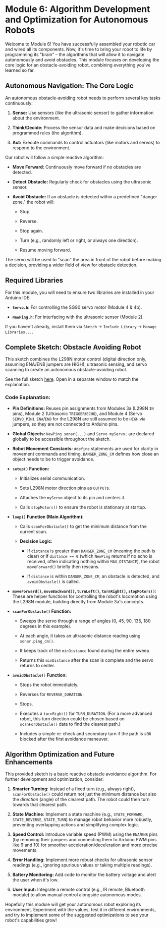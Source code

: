 # Module 6: Algorithm Development and Optimization for Autonomous Robots

Welcome to Module 6! You have successfully assembled your robotic car and wired all its components. Now, it's time to bring your robot to life by programming its "brain" – the algorithms that will allow it to navigate autonomously and avoid obstacles. This module focuses on developing the core logic for an obstacle-avoiding robot, combining everything you've learned so far.

## Autonomous Navigation: The Core Logic

An autonomous obstacle-avoiding robot needs to perform several key tasks continuously:

1.  **Sense:** Use sensors (like the ultrasonic sensor) to gather information about the environment.

2.  **Think/Decide:** Process the sensor data and make decisions based on programmed rules (the algorithm).

3.  **Act:** Execute commands to control actuators (like motors and servos) to respond to the environment.

Our robot will follow a simple reactive algorithm:

* **Move Forward:** Continuously move forward if no obstacles are detected.

* **Detect Obstacle:** Regularly check for obstacles using the ultrasonic sensor.

* **Avoid Obstacle:** If an obstacle is detected within a predefined "danger zone," the robot will:

    * Stop.

    * Reverse.

    * Stop again.

    * Turn (e.g., randomly left or right, or always one direction).

    * Resume moving forward.

The servo will be used to "scan" the area in front of the robot before making a decision, providing a wider field of view for obstacle detection.

## Required Libraries

For this module, you will need to ensure two libraries are installed in your Arduino IDE:

* **`Servo.h`**: For controlling the SG90 servo motor (Module 4 & 4b).

* **`NewPing.h`**: For interfacing with the ultrasonic sensor (Module 2).

If you haven't already, install them via `Sketch` -> `Include Library` -> `Manage Libraries...`.

## Complete Sketch: Obstacle Avoiding Robot

This sketch combines the L298N motor control (digital direction only, assuming ENA/ENB jumpers are HIGH), ultrasonic sensing, and servo scanning to create an autonomous obstacle-avoiding robot.

See the full sketch [here](./sketches/sketch_06.ino). Open in a separate window to match the explanation.

### Code Explanation:

* **Pin Definitions:** Reuses pin assignments from Modules 3a (L298N `IN` pins), Module 2 (Ultrasonic `TRIGGER`/`ECHO`), and Module 4 (Servo `SERVO_PIN`). `ENA`/`ENB` for the L298N are still assumed to be `HIGH` via jumpers, so they are not connected to Arduino pins.

* **Global Objects:** `NewPing sonar(...)` and `Servo myServo;` are declared globally to be accessible throughout the sketch.

* **Robot Movement Constants:** `#define` statements are used for clarity in movement commands and timing. `DANGER_ZONE_CM` defines how close an object needs to be to trigger avoidance.

* **`setup()` Function:**

  * Initializes serial communication.

  * Sets L298N motor direction pins as `OUTPUT`s.

  * Attaches the `myServo` object to its pin and centers it.

  * Calls `stopMotors()` to ensure the robot is stationary at startup.

* **`loop()` Function (Main Algorithm):**

  * Calls `scanForObstacle()` to get the minimum distance from the current scan.

  * **Decision Logic:**

    * If `distance` is greater than `DANGER_ZONE_CM` (meaning the path is clear) or if `distance == 0` (which `NewPing` returns if no echo is received, often indicating nothing within `MAX_DISTANCE`), the robot `moveForward()` briefly then rescans.

    * If `distance` is within `DANGER_ZONE_CM`, an obstacle is detected, and `avoidObstacle()` is called.

* **`moveForward()`, `moveBackward()`, `turnLeft()`, `turnRight()`, `stopMotors()`:** These are helper functions for controlling the robot's locomotion using the L298N module, building directly from Module 3a's concepts.

* **`scanForObstacle()` Function:**

  * Sweeps the servo through a range of angles (0, 45, 90, 135, 180 degrees in this example).

  * At each angle, it takes an ultrasonic distance reading using `sonar.ping_cm()`.

  * It keeps track of the `minDistance` found during the entire sweep.

  * Returns this `minDistance` after the scan is complete and the servo returns to center.

* **`avoidObstacle()` Function:**

  * Stops the robot immediately.

  * Reverses for `REVERSE_DURATION`.

  * Stops.

  * Executes a `turnRight()` for `TURN_DURATION`. (For a more advanced robot, this turn direction could be chosen based on `scanForObstacle()` data to find the clearest path.)

  * Includes a simple re-check and secondary turn if the path is *still* blocked after the first avoidance maneuver.

## Algorithm Optimization and Future Enhancements

This provided sketch is a basic reactive obstacle avoidance algorithm. For further development and optimization, consider:

1.  **Smarter Turning:** Instead of a fixed turn (e.g., always right), `scanForObstacle()` could return not just the minimum distance but also the *direction* (angle) of the clearest path. The robot could then turn towards that clearest path.

2.  **State Machine:** Implement a state machine (e.g., `STATE_FORWARD`, `STATE_REVERSE`, `STATE_TURN`) to manage robot behavior more robustly, preventing overlapping actions and simplifying complex logic.

3.  **Speed Control:** Introduce variable speed (PWM) using the `ENA`/`ENB` pins (by removing their jumpers and connecting them to Arduino PWM pins like 9 and 10) for smoother acceleration/deceleration and more precise movements.

4.  **Error Handling:** Implement more robust checks for ultrasonic sensor readings (e.g., ignoring spurious values or taking multiple readings).

5.  **Battery Monitoring:** Add code to monitor the battery voltage and alert the user when it's low.

6.  **User Input:** Integrate a remote control (e.g., IR remote, Bluetooth module) to allow manual control alongside autonomous modes.

Hopefully this module will get your autonomous robot exploring its environment. Experiment with the values, test it in different environments, and try to implement some of the suggested optimizations to see your robot's capabilities grow!

